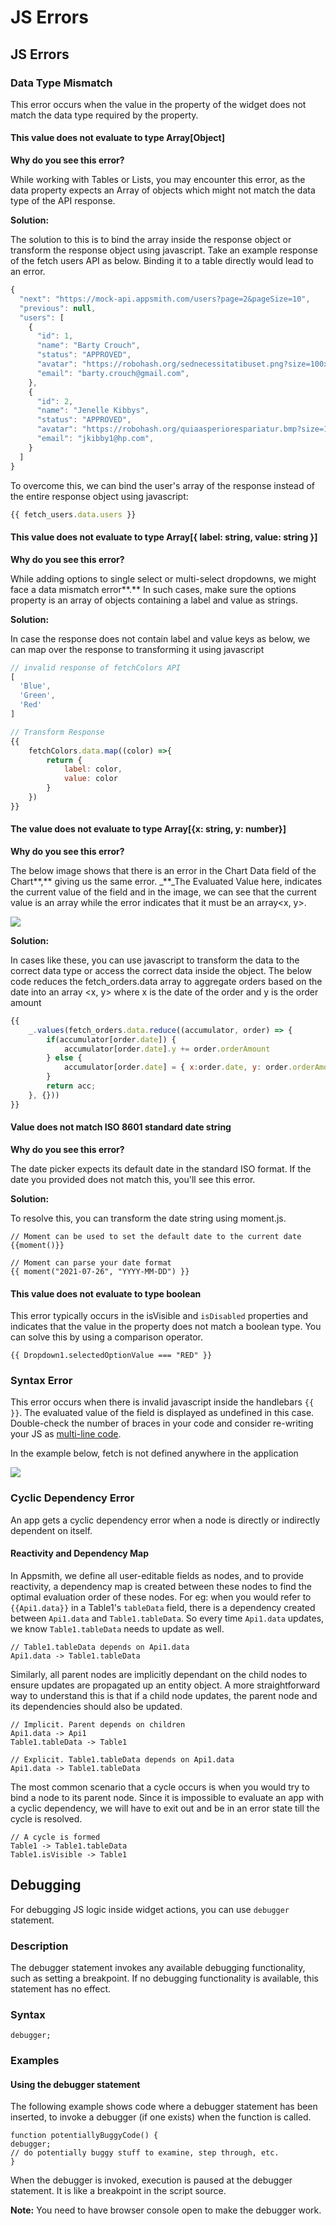 # JS Errors

## JS Errors

### Data Type Mismatch

This error occurs when the value in the property of the widget does not match the data type required by the property.

#### This value does not evaluate to type Array\[Object\]

**Why do you see this error?**

While working with Tables or Lists, you may encounter this error, as the data property expects an Array of objects which might not match the data type of the API response.

**Solution:**

The solution to this is to bind the array inside the response object or transform the response object using javascript. Take an example response of the fetch users API as below. Binding it to a table directly would lead to an error.

```javascript
{
  "next": "https://mock-api.appsmith.com/users?page=2&pageSize=10",
  "previous": null,
  "users": [
    {
      "id": 1,
      "name": "Barty Crouch",
      "status": "APPROVED",
      "avatar": "https://robohash.org/sednecessitatibuset.png?size=100x100&set=set1",
      "email": "barty.crouch@gmail.com",
    },
    {
      "id": 2,
      "name": "Jenelle Kibbys",
      "status": "APPROVED",
      "avatar": "https://robohash.org/quiaasperiorespariatur.bmp?size=100x100&set=set1",
      "email": "jkibby1@hp.com",
    }
  ]
}
```

To overcome this, we can bind the user's array of the response instead of the entire response object using javascript:

```javascript
{{ fetch_users.data.users }}
```

#### **This value does not evaluate to type Array\[{ label: string, value: string }\]**

**Why do you see this error?**

While adding options to single select or multi-select dropdowns, we might face a data mismatch error**.** In such cases, make sure the options property is an array of objects containing a label and value as strings.

**Solution:**

In case the response does not contain label and value keys as below, we can map over the response to transforming it using javascript

```javascript
// invalid response of fetchColors API
[
  'Blue',
  'Green',
  'Red'
]
```

```javascript
// Transform Response
{{ 
    fetchColors.data.map((color) =>{
        return {
            label: color,
            value: color
        }
    })
}}
```

#### **The** **value does not evaluate to type Array\[{x: string, y: number}\]**

**Why do you see this error?**

The below image shows that there is an error in the Chart Data field of the Chart**,** giving us the same error. _\*\*_The Evaluated Value here, indicates the current value of the field and in the image, we can see that the current value is an array while the error indicates that it must be an array&lt;x, y&gt;.

![](../.gitbook/assets/chart-error.png)

**Solution:**

In cases like these, you can use javascript to transform the data to the correct data type or access the correct data inside the object. The below code reduces the fetch\_orders.data array to aggregate orders based on the date into an array &lt;x, y&gt; where x is the date of the order and y is the order amount

```javascript
{{
    _.values(fetch_orders.data.reduce((accumulator, order) => {
        if(accumulator[order.date]) {
            accumulator[order.date].y += order.orderAmount
        } else {
            accumulator[order.date] = { x:order.date, y: order.orderAmount  }; 
        }
        return acc;
    }, {}))
}}
```

#### **Value does not match ISO 8601 standard date string**

**Why do you see this error?**

The date picker expects its default date in the standard ISO format. If the date you provided does not match this, you'll see this error.

**Solution:**

To resolve this, you can transform the date string using moment.js.

```text
// Moment can be used to set the default date to the current date
{{moment()}}
```

```text
// Moment can parse your date format
{{ moment("2021-07-26", "YYYY-MM-DD") }}
```

#### This value does not evaluate to type boolean

This error typically occurs in the isVisible and `isDisabled` properties and indicates that the value in the property does not match a boolean type. You can solve this by using a comparison operator.

```text
{{ Dropdown1.selectedOptionValue === "RED" }}
```

### Syntax Error

This error occurs when there is invalid javascript inside the handlebars `{{ }}`. The evaluated value of the field is displayed as undefined in this case. Double-check the number of braces in your code and consider re-writing your JS as [multi-line code](../core-concepts/writing-code/#multi-line-js).

In the example below, fetch is not defined anywhere in the application

![](../.gitbook/assets/syntax-error.png)

### Cyclic Dependency Error

An app gets a cyclic dependency error when a node is directly or indirectly dependent on itself.

#### Reactivity and Dependency Map

In Appsmith, we define all user-editable fields as nodes, and to provide reactivity, a dependency map is created between these nodes to find the optimal evaluation order of these nodes. For eg: when you would refer to `{{Api1.data}}` in a Table1's `tableData` field, there is a dependency created between `Api1.data` and `Table1.tableData`. So every time `Api1.data` updates, we know `Table1.tableData` needs to update as well.

```text
// Table1.tableData depends on Api1.data
Api1.data -> Table1.tableData
```

Similarly, all parent nodes are implicitly dependant on the child nodes to ensure updates are propagated up an entity object. A more straightforward way to understand this is that if a child node updates, the parent node and its dependencies should also be updated.

```text
// Implicit. Parent depends on children
Api1.data -> Api1
Table1.tableData -> Table1

// Explicit. Table1.tableData depends on Api1.data
Api1.data -> Table1.tableData
```

The most common scenario that a cycle occurs is when you would try to bind a node to its parent node. Since it is impossible to evaluate an app with a cyclic dependency, we will have to exit out and be in an error state till the cycle is resolved.

```text
// A cycle is formed
Table1 -> Table1.tableData
Table1.isVisible -> Table1
```

## Debugging

For debugging JS logic inside widget actions, you can use `debugger` statement.

### Description

The debugger statement invokes any available debugging functionality, such as setting a breakpoint. If no debugging functionality is available, this statement has no effect.

### Syntax

```text
debugger;
```

### Examples

#### Using the debugger statement

The following example shows code where a debugger statement has been inserted, to invoke a debugger \(if one exists\) when the function is called.

```text
function potentiallyBuggyCode() {
debugger;
// do potentially buggy stuff to examine, step through, etc.
}
```

When the debugger is invoked, execution is paused at the debugger statement. It is like a breakpoint in the script source.

**Note:** You need to have browser console open to make the debugger work.

